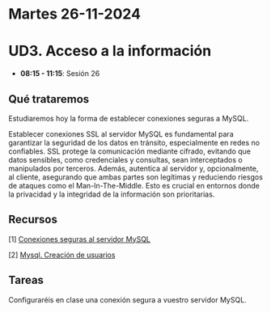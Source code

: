 
# Martes 26-11-2024

# UD3. Acceso a la información

- **08:15 - 11:15**: Sesión 26


## Qué trataremos
Estudiaremos hoy la forma de establecer conexiones seguras a MySQL.

Establecer conexiones SSL al servidor MySQL es fundamental para garantizar la seguridad de los datos en tránsito, especialmente en redes no confiables. SSL protege la comunicación mediante cifrado, evitando que datos sensibles, como credenciales y consultas, sean interceptados o manipulados por terceros. Además, autentica al servidor y, opcionalmente, al cliente, asegurando que ambas partes son legítimas y reduciendo riesgos de ataques como el Man-In-The-Middle. Esto es crucial en entornos donde la privacidad y la integridad de la información son prioritarias.


## Recursos
[1] [Conexiones seguras al servidor MySQL](/Documents/UD3/Conexiones%20seguras%20al%20servidor%20MySQL.md)

[2] [Mysql. Creación de usuarios](https://wiki.cifprodolfoucha.es/index.php?title=Mysql_Creaci%C3%B3n_de_usuarios)


## Tareas
Configuraréis en clase una conexión segura a vuestro servidor MySQL.





